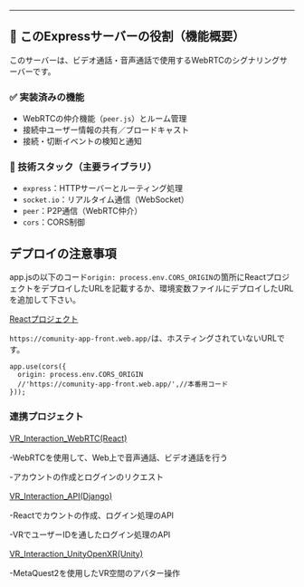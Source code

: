 ---

## 🧠 このExpressサーバーの役割（機能概要）

このサーバーは、ビデオ通話・音声通話で使用するWebRTCのシグナリングサーバーです。

### ✅ 実装済みの機能

- WebRTCの仲介機能（`peer.js`）とルーム管理
- 接続中ユーザー情報の共有／ブロードキャスト
- 接続・切断イベントの検知と通知

### 🔧 技術スタック（主要ライブラリ）

- `express`：HTTPサーバーとルーティング処理
- `socket.io`：リアルタイム通信（WebSocket）
- `peer`：P2P通信（WebRTC仲介）
- `cors`：CORS制御

## デプロイの注意事項 

app.jsの以下のコード```origin: process.env.CORS_ORIGIN```の箇所にReactプロジェクトをデプロイしたURLを記載するか、環境変数ファイルにデプロイしたURLを追加して下さい。　

[Reactプロジェクト](https://github.com/NK-kimiya/VR_Interaction_WebRTC)　　

```https://comunity-app-front.web.app/```は、ホスティングされていないURLです。

```
app.use(cors({
  origin: process.env.CORS_ORIGIN
  //'https://comunity-app-front.web.app/',//本番用コード
}));
```

### 連携プロジェクト

[VR_Interaction_WebRTC(React)](https://github.com/NK-kimiya/VR_Interaction_WebRTC)　

-WebRTCを使用して、Web上で音声通話、ビデオ通話を行う　

-アカウントの作成とログインのリクエスト　

[VR_Interaction_API(Django)](https://github.com/NK-kimiya/VR_Interaction_API)　

-Reactでカウントの作成、ログイン処理のAPI　

-VRでユーザーIDを通したログイン処理のAPI　

[VR_Interaction_UnityOpenXR(Unity)](https://github.com/NK-kimiya/VR_Interaction_UnityOpenXR)　

-MetaQuest2を使用したVR空間のアバター操作



